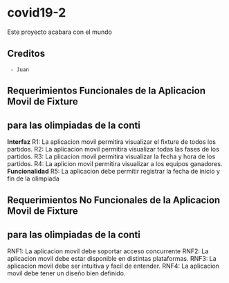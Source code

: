 # covid19-2
Este proyecto acabara con el mundo
## Creditos
     - Juan
## Requerimientos Funcionales de la Aplicacion Movil de Fixture
## para las olimpiadas de la conti

**Interfaz** 
R1: La aplicacion movil permitira visualizar el fixture de todos los partidos.
R2: La aplicacion movil permitira visualizar todas las fases de los partidos.
R3: La plicacion movil permitira visualizar la fecha y hora de los partidos.
R4: La aplicion movil permitira visualizar a los equipos ganadores.
**Funcionalidad**
R5: La aplicacion debe permitir registrar la fecha de inicio y fin de la olimpiada
 
## Requerimientos No Funcionales de la Aplicacion Movil de Fixture
## para las olimpiadas de la conti
RNF1: La aplicacion movil debe soportar acceso concurrente
RNF2: La aplicacion movil debe estar disponible en distintas plataformas.
RNF3: La aplicacion movil debe ser intuitiva y facil de entender.
RNF4: La aplicacion movil debe tener un diseño bien definido. 